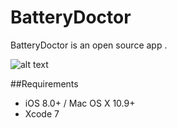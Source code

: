 # BatteryDoctor

BatteryDoctor is an open source app .

![alt text](https://github.com/wenbobao/BatteryDoctor/tree/master/screenshots/home.png "")

##Requirements

- iOS 8.0+ / Mac OS X 10.9+
- Xcode 7
